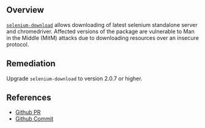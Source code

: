 ## Overview
[`selenium-download`](https://www.npmjs.com/package/selenium-download) allows downloading of latest selenium standalone server and chromedriver.
Affected versions of the package are vulnerable to Man in the Middle (MitM) attacks due to downloading resources over an insecure protocol.

## Remediation
Upgrade `selenium-download` to version 2.0.7 or higher.

## References
- [Github PR](https://github.com/groupon/selenium-download/pull/32)
- [Github Commit]( https://github.com/groupon/selenium-download/commit/1957ca79707b9bee224b222500ceb250f736b93b)
